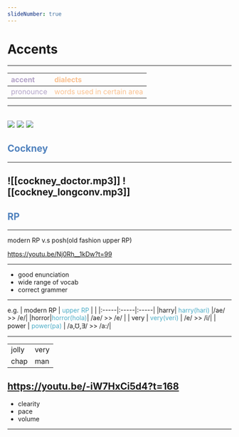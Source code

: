 ```yaml
---
slideNumber: true
---
```

# Accents

---
|<font color="#b2a2c7"> accent</font>     | <font color="#fac08f">dialects </font>    |
|:-----|:-----|
|  <font color="#b2a2c7">pronounce</font>  |  <font color="#fac08f">words used in certain area</font>    |

---
<split even>

![](https://picsum.photos/id/1005/250/250) 
![](https://picsum.photos/id/1010/250/250) 
![](https://picsum.photos/id/1025/250/250) 
</split>
---
## <font color="#4f81bd">Cockney</font>
---

![[cockney_doctor.mp3]]
![[cockney_longconv.mp3]]
---
## <font color="#4f81bd">RP</font>
---

modern RP v.s posh(old fashion upper RP)

https://youtu.be/Nj0Rh__1kDw?t=99

---

- good enunciation
- wide range of vocab
- correct grammer

---

e.g.
| modern RP  |  <font color="#4bacc6">upper RP</font>   | |
|:-----|:-----|:-----|
|harry|<font color="#4bacc6"> harry(hari) </font>   |/ae/ >> /e/|
|horror|<font color="#4bacc6">horror(hola)</font>| /ae/ >> /e/ |
|  very    |  <font color="#4bacc6">very(veri)</font>   | /e/ >> /i/|
|   power   |  <font color="#4bacc6">power(pa)</font>    | /a,℧,∃/ >> /a:/|

---
|      |      |
|:-----|:-----|
|   jolly   | very     |
|chap|man|

https://youtu.be/-iW7HxCi5d4?t=168
---
- clearity
- pace
- volume

---

